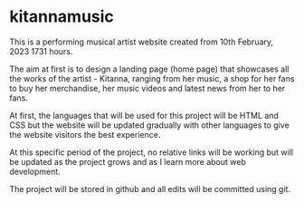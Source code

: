 # kitannamusic

This is a performing musical artist website created from 10th February, 2023 1731 hours.

The aim at first is to design a landing page (home page) that showcases all the works of the artist - Kitanna, ranging from her music, a shop for her fans to buy her merchandise, her music videos and latest news from her to her fans.

At first, the languages that will be used for this project will be HTML and CSS but the website will be updated gradually with other languages to give the website visitors the best experience.

At this specific period of the project, no relative links will be working but will be updated as the project grows and as I learn more about  web development.

The project will be stored in github and all edits will be committed using git.